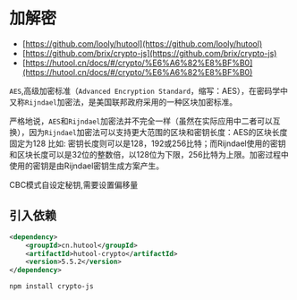 # 加解密

- [https://github.com/looly/hutool](https://github.com/looly/hutool)
- [https://github.com/brix/crypto-js](https://github.com/brix/crypto-js)
- [https://hutool.cn/docs/#/crypto/%E6%A6%82%E8%BF%B0](https://hutool.cn/docs/#/crypto/%E6%A6%82%E8%BF%B0)

`AES`,高级加密标准（`Advanced Encryption Standard`，缩写：AES），在密码学中又称`Rijndael`加密法，是美国联邦政府采用的一种区块加密标准。

严格地说，`AES`和`Rijndael`加密法并不完全一样（虽然在实际应用中二者可以互换），因为`Rijndael`加密法可以支持更大范围的区块和密钥长度：AES的区块长度固定为128
比如: 密钥长度则可以是128，192或256比特；而Rijndael使用的密钥和区块长度可以是32位的整数倍，以128位为下限，256比特为上限。加密过程中使用的密钥是由Rijndael密钥生成方案产生。

CBC模式自设定秘钥,需要设置偏移量

## 引入依赖

```xml
<dependency>
    <groupId>cn.hutool</groupId>
    <artifactId>hutool-crypto</artifactId>
    <version>5.5.2</version>
</dependency>
```

```bash
npm install crypto-js
```

